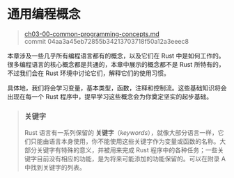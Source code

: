 # 通用编程概念

> [ch03-00-common-programming-concepts.md](https://github.com/rust-lang/book/blob/master/second-edition/src/ch03-00-common-programming-concepts.md)
> <br>
> commit 04aa3a45eb72855b34213703718f50a12a3eeec8

本章涉及一些几乎所有编程语言都有的概念，以及它们在 Rust 中是如何工作的。很多编程语言的核心概念都是共通的，本章中展示的概念都不是 Rust 所特有的，不过我们会在 Rust 环境中讨论它们，解释它们的使用习惯。

具体地，我们将会学习变量，基本类型，函数，注释和控制流。这些基础知识将会出现在每一个 Rust 程序中，提早学习这些概念会为你奠定坚实的起步基础。

> ### 关键字
>
> Rust 语言有一系列保留的 **关键字**（*keywords*），就像大部分语言一样，它们只能由语言本身使用，你不能使用这些关键字作为变量或函数的名称。大部分关键字有特殊的意义，并被用来完成 Rust 程序中的各种任务；一些关键字目前没有相应的功能，是为将来可能添加的功能保留的。可以在附录 A 中找到关键字的列表。
